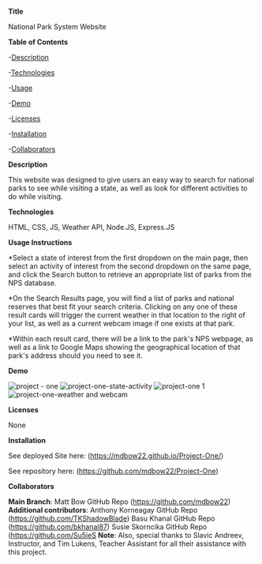 **Title** 
                                                                    
National Park System Website

**Table of Contents**

-[Description](#Description)

-[Technologies](#Technologies)

-[Usage](#Usage)

-[Demo](#Demo)

-[Licenses](#Licenses)

-[Installation](#Installation)

-[Collaborators](#Collaborators)


**Description**
                                                                  
This website was designed to give users an easy way to search for national parks to see while visiting a state, as well as look for different activities to do while visiting.

**Technologies**
                                                        
HTML, CSS, JS, Weather API, Node.JS, Express.JS

**Usage Instructions**
                                                              
*Select a state of interest from the first dropdown on the main page, then select an activity of interest from the second dropdown on the same page, and click the Search button to retrieve an appropriate list of parks from the NPS database. 

*On the Search Results page, you will find a list of parks and national reserves that best fit your search criteria. Clicking on any one of these result cards will trigger the current weather in that location to the right of your list, as well as a current webcam image if one exists at that park. 

*Within each result card, there will be a link to the park's NPS webpage, as well as a link to Google Maps showing the geographical location of that park's address should you need to see it.

**Demo** 

![project - one](https://user-images.githubusercontent.com/87610840/141856851-2aa1ecb0-b649-4144-b4a7-edee816ab367.JPG)
![project-one-state-activity](https://user-images.githubusercontent.com/87610840/141856860-fba9a962-a801-425b-99e1-d3fad6d3cde8.JPG)
![project-one 1](https://user-images.githubusercontent.com/87610840/141856856-06240e2e-2a50-4abf-90ee-3d83b1b97e43.JPG)
![project-one-weather and webcam](https://user-images.githubusercontent.com/87610840/141856861-8952340a-a51f-486c-8be5-b918423357f1.JPG)


**Licenses**                                                              

None

**Installation**

See deployed Site here:  (https://mdbow22.github.io/Project-One/)

See repository here:  (https://github.com/mdbow22/Project-One)

**Collaborators**

**Main Branch**: Matt Bow GitHub Repo (https://github.com/mdbow22)
**Additional contributors**: Anthony Korneagay GitHub Repo (https://github.com/TKShadowBlade)
                             Basu Khanal GitHub Repo (https://github.com/bkhanal87)
                             Susie Skorncika GitHub Repo (https://github.com/Su5ieS
**Note**: Also, special thanks to Slavic Andreev, Instructor, and Tim Lukens, Teacher Assistant for all their assistance with this project.
